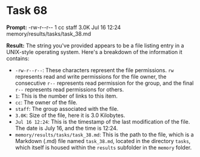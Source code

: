 # Task 68

**Prompt:** -rw-r--r--  1 cc  staff   3.0K Jul 16 12:24 memory/results/tasks/task_38.md

**Result:**
The string you've provided appears to be a file listing entry in a UNIX-style operating system. Here's a breakdown of the information it contains:

- `-rw-r--r--`: These characters represent the file permissions. `rw` represents read and write permissions for the file owner, the consecutive `r--` represents read permission for the group, and the final `r--` represents read permissions for others.
- `1`: This is the number of links to this item.
- `cc`: The owner of the file.
- `staff`: The group associated with the file.
- `3.0K`: Size of the file, here it is 3.0 Kilobytes.
- `Jul 16 12:24`: This is the timestamp of the last modification of the file. The date is July 16, and the time is 12:24.
- `memory/results/tasks/task_38.md`: This is the path to the file, which is a Markdown (.md) file named `task_38.md`, located in the directory `tasks`, which itself is housed within the `results` subfolder in the `memory` folder.
